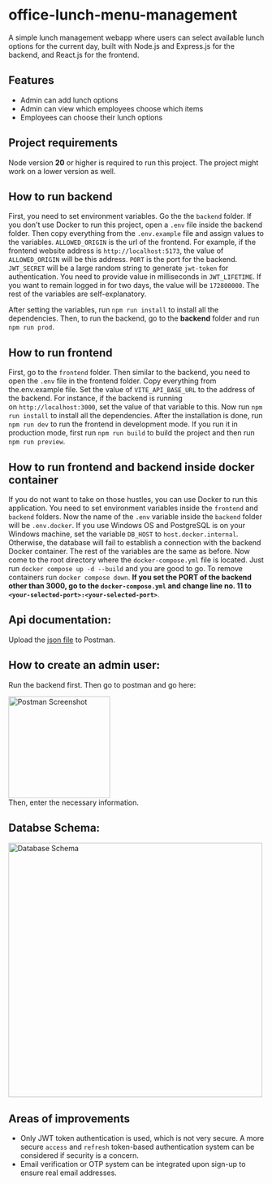 # office-lunch-menu-management
A simple lunch management webapp where users can select available lunch options for the current day, built with Node.js and Express.js for the backend, and React.js for the frontend.

## Features
- Admin can add lunch options
- Admin can view which employees choose which items
- Employees can choose their lunch options

## Project requirements
Node version **20** or higher is required to run this project. The project might work on a lower version as well.

## How to run backend
First, you need to set environment variables. Go the the `backend` folder. If you don't use Docker to run this project, open a `.env` file inside the backend folder. Then copy everything from the `.env.example` file and assign values to the variables. `ALLOWED_ORIGIN` is the url of the frontend. For example, if the frontend website address is `http://localhost:5173`, the value of `ALLOWED_ORIGIN` will be this address. `PORT` is the port for the backend. `JWT_SECRET` will be a large random string to generate `jwt-token` for authentication. You need to provide value in milliseconds in `JWT_LIFETIME`. If you want to remain logged in for two days, the value will be `172800000`. The rest of the variables are self-explanatory.

After setting the variables, run `npm run install` to install all the dependencies. Then, to run the backend, go to the **backend** folder and run `npm run prod`.

## How to run frontend
First, go to the `frontend` folder. Then similar to the backend, you need to open the `.env` file in the frontend folder. Copy everything from the.env.example file. Set the value of `VITE_API_BASE_URL` to the address of the backend. For instance, if the backend is running on `http://localhost:3000`, set the value of that variable to this. Now run `npm run install` to install all the dependencies. After the installation is done, run `npm run dev` to run the frontend in development mode. If you run it in production mode, first run `npm run build` to build the project and then run `npm run preview`.

## How to run frontend and backend inside docker container
If you do not want to take on those hustles, you can use Docker to run this application. You need to set environment variables inside the `frontend` and `backend` folders. Now the name of the `.env` variable inside the `backend` folder will be `.env.docker`. If you use Windows OS and PostgreSQL is on your Windows machine, set the variable `DB_HOST` to `host.docker.internal`. Otherwise, the database will fail to establish a connection with the backend Docker container. The rest of the variables are the same as before. Now come to the root directory where the `docker-compose.yml` file is located. Just run `docker compose up -d --build` and you are good to go. To remove containers run `docker compose down`.
**If you set the PORT of the backend other than 3000, go to the `docker-compose.yml` and change line no. 11 to `<your-selected-port>:<your-selected-port>`**.

## Api documentation:
Upload the [json file](https://drive.google.com/file/d/1uiNmPZrtw3k8o08IVfGPG3YePVG7AKUL/view?usp=sharing) to Postman. 

## How to create an admin user:
Run the backend first. Then go to postman and go here:
<div>
  <img width="200px" height"250px" src="https://github.com/AtiqurRahmanAni/office-lunch-menu-management/assets/56642339/f9c8dd41-86d5-4a73-a12d-c66ff7298cd8" alt="Postman Screenshot">
</div>
Then, enter the necessary information.

## Databse Schema:
<div>
  <img width="500px" height"400px" src="https://github.com/AtiqurRahmanAni/office-lunch-menu-management/assets/56642339/fe93619a-d38f-4be0-8603-61d2b65fc582" alt="Database Schema">
</div>

## Areas of improvements
- Only JWT token authentication is used, which is not very secure. A more secure `access` and `refresh` token-based authentication system can be considered if security is a concern.
- Email verification or OTP system can be integrated upon sign-up to ensure real email addresses.
